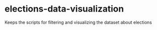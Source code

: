 # elections-data-visualization
Keeps the scripts for filtering and visualizing the dataset about elections
